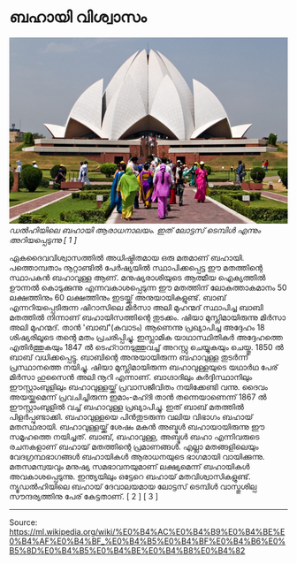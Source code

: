 # ബഹായി വിശ്വാസം

![](../../images/aced0497f46f5700.jpg)
*ഡൽഹിയിലെ ബഹായി ആരാധനാലയം. ഇത് ലോട്ടസ് ടെമ്പിൾ എന്നും അറിയപ്പെടുന്നു [ 1 ]*

ഏകദൈവവിശ്വാസത്തിൽ അധിഷ്ഠിതമായ ഒരു മതമാണ് ബഹായി. പത്തൊമ്പതാം നൂറ്റാണ്ടിൽ പേർഷ്യയിൽ സ്ഥാപിക്കപ്പെട്ട ഈ മതത്തിന്റെ സ്ഥാപകൻ ബഹാവുള്ള ആണ്. മനുഷ്യരാശിയുടെ ആത്മീയ ഐക്യത്തിൽ ഊന്നൽ കൊടുക്കുന്നു എന്നവകാശപ്പെടുന്ന ഈ മതത്തിന് ലോകത്താകമാനം 50 ലക്ഷത്തിനും 60 ലക്ഷത്തിനും ഇടയ്ക്ക് അനുയായികളുണ്ട്. ബാബ് എന്നറിയപ്പെടിരുന്ന ഷിറാസിലെ മിർസാ അലി മുഹന്മദ് സ്ഥാപിച്ച ബാബി മതത്തിൽ നിന്നാണ് ബഹായിസത്തിന്റെ തുടക്കം. ഷിയാ മുസ്ലിമായിരുന്നു മിർസാ അലി മുഹന്മദ്. താൻ 'ബാബ്'(കവാടം) ആണെന്നു പ്രഖ്യാപിച്ച അദ്ദേഹം 18 ശിഷ്യരിലൂടെ തന്റെ മതം പ്രചരിപ്പിച്ചു. ഇസ്ലാമിക യാഥാസ്ഥിതികർ അദ്ദേഹത്തെ എതിർത്തുകയും 1847 ൽ ടെഹ്റാനടുത്തുവച്ച് അറസ്റ്റു ചെയ്യുകയും ചെയ്തു. 1850 ൽ ബാബ് വധിക്കപ്പെട്ടു. ബാബിന്റെ അനുയായിരുന്ന ബഹാവുള്ള തുടർന്ന് പ്രസ്ഥാനത്തെ നയിച്ചു. ഷിയാ മുസ്ലിമായിരുന്ന ബഹാവുള്ളയുടെ യഥാർഥ പേര് മിർസാ ഹുസൈൻ അലി നൂറി എന്നാണ്. ബാഗ്ദാദിലും കുർദ്ദിസ്ഥാനിലും ഈസ്റ്റാംബുളിലും ബഹാവുള്ളയ്ക്ക് പ്രവാസജീവിതം നയിക്കേണ്ടി വന്നു. ദൈവം അയയ്ക്കുമെന്ന് പ്രവചിച്ചിരുന്ന ഇമാം-മഹ്ദി താൻ തന്നെയാണെന്ന് 1867 ൽ ഈസ്റ്റാംബുളിൽ വച്ച് ബഹാവുള്ള പ്രഖ്യാപിച്ചു. ഇത് ബാബ് മതത്തിൽ പിളർപ്പുണ്ടാക്കി. ബഹാവുള്ളയെ പിൻതുടരുന്ന വലിയ വിഭാഗം ബഹായ് മതസ്ഥരായി. ബഹാവുള്ളയ്ക്ക് ശേഷം മകൻ അബ്ദുൾ ബഹായായിരുന്നു ഈ സമൂഹത്തെ നയിച്ചത്. ബാബ്, ബഹാവുള്ള, അബ്ദുൾ ബഹാ എന്നിവരുടെ രചനകളാണ് ബഹായ് മതത്തിന്റെ പ്രമാണങ്ങൾ. എല്ലാ മതങ്ങളിലെയും വേദഗ്രന്ഥഭാഗങ്ങൾ ബഹായികൾ ആരാധനയുടെ ഭാഗമായി വായിക്കുന്നു. മതസമന്വയവും മനുഷ്യ സമഭാവനയുമാണ് ലക്ഷ്യമെന്ന് ബഹായികൾ അവകാശപ്പെടുന്നു. ഇന്ത്യയിലും ഒട്ടേറെ ബഹായ് മതവിശ്വാസികളുണ്ട്. ന്യൂഡൽഹിയിലെ ബഹായ് ദേവാലയമായ ലോട്ടസ് ടെമ്പിൾ വാസ്തുശില്പ സൗന്ദര്യത്തിനു പേര് കേട്ടതാണ്. [ 2 ] [ 3 ]

---
Source: https://ml.wikipedia.org/wiki/%E0%B4%AC%E0%B4%B9%E0%B4%BE%E0%B4%AF%E0%B4%BF_%E0%B4%B5%E0%B4%BF%E0%B4%B6%E0%B5%8D%E0%B4%B5%E0%B4%BE%E0%B4%B8%E0%B4%82
